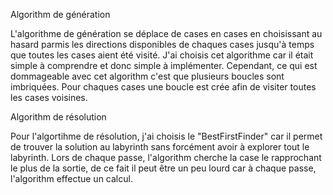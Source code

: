 Algorithm de génération

L'algorithme de génération se déplace de cases en cases en choisissant au hasard parmis les directions disponibles de chaques cases jusqu'à temps que toutes les cases aient été visité.
J'ai choisis cet algorithme car il était simple à comprendre et donc simple à implémenter.
Cependant, ce qui est dommageable avec cet algorithm c'est que plusieurs boucles sont imbriquées. Pour chaques cases une boucle est crée afin de visiter toutes les cases voisines.



Algorithm de résolution

Pour l'algortihme de résolution, j'ai choisis le "BestFirstFinder" car il permet de trouver la solution au labyrinth sans forcément avoir à explorer tout le labyrinth.
Lors de chaque passe, l'algorithm cherche la case le rapprochant le plus de la sortie, de ce fait il peut être un peu lourd car à chaque passe, l'algorithm effectue un calcul.

